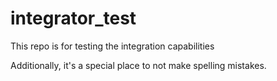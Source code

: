 # integrator_test

This repo is for testing the integration capabilities

Additionally, it's a special place to not make spelling mistakes.
